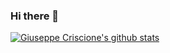 ### Hi there 👋

<!--
**Datalux/Datalux** is a ✨ _special_ ✨ repository because its `README.md` (this file) appears on your GitHub profile.

Here are some ideas to get you started:

- 🔭 I’m currently working on ...
- 🌱 I’m currently learning ...
- 👯 I’m looking to collaborate on ...
- 🤔 I’m looking for help with ...
- 💬 Ask me about ...
- 📫 How to reach me: ...
- 😄 Pronouns: ...
- ⚡ Fun fact: ...
-->

[![Giuseppe Criscione's github stats](https://github-readme-stats.vercel.app/api?username=Datalux&show_icons=true)](https://github.com/Datalux)
